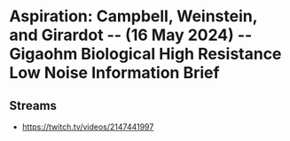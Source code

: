 # Aspiration: Campbell, Weinstein, and Girardot -- (16 May 2024) -- Gigaohm Biological High Resistance Low Noise Information Brief

## Streams
- https://twitch.tv/videos/2147441997

